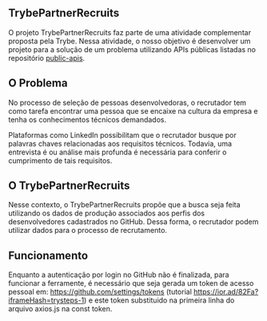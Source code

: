 ## TrybePartnerRecruits

O projeto TrybePartnerRecruits faz parte de uma atividade complementar proposta pela Trybe. Nessa atividade, o nosso objetivo é desenvolver um projeto para a solução de um problema utilizando APIs públicas listadas no repositório [public-apis](https://github.com/public-apis/public-apis).

## O Problema

No processo de seleção de pessoas desenvolvedoras, o recrutador tem como tarefa encontrar uma pessoa que se encaixe na cultura da empresa e tenha os conhecimentos técnicos demandados.

Plataformas como LinkedIn possibilitam que o recrutador busque por palavras chaves relacionadas aos requisitos técnicos. Todavia, uma entrevista é ou análise mais profunda é necessária para conferir o cumprimento de tais requisitos.

## O TrybePartnerRecruits

Nesse contexto, o TrybePartnerRecruits propõe que a busca seja feita utilizando os dados de produção associados aos perfis dos desenvolvedores cadastrados no GitHub. Dessa forma, o recrutador podem utilizar dados para o processo de recrutamento.

## Funcionamento

Enquanto a autenticação por login no GitHub não é finalizada, para funcionar a ferramente, é necessário que seja gerada um token de acesso pessoal em: https://github.com/settings/tokens (tutorial https://ior.ad/82Fa?iframeHash=trysteps-1) e este token substituido na primeira linha do arquivo axios.js na const token. 
